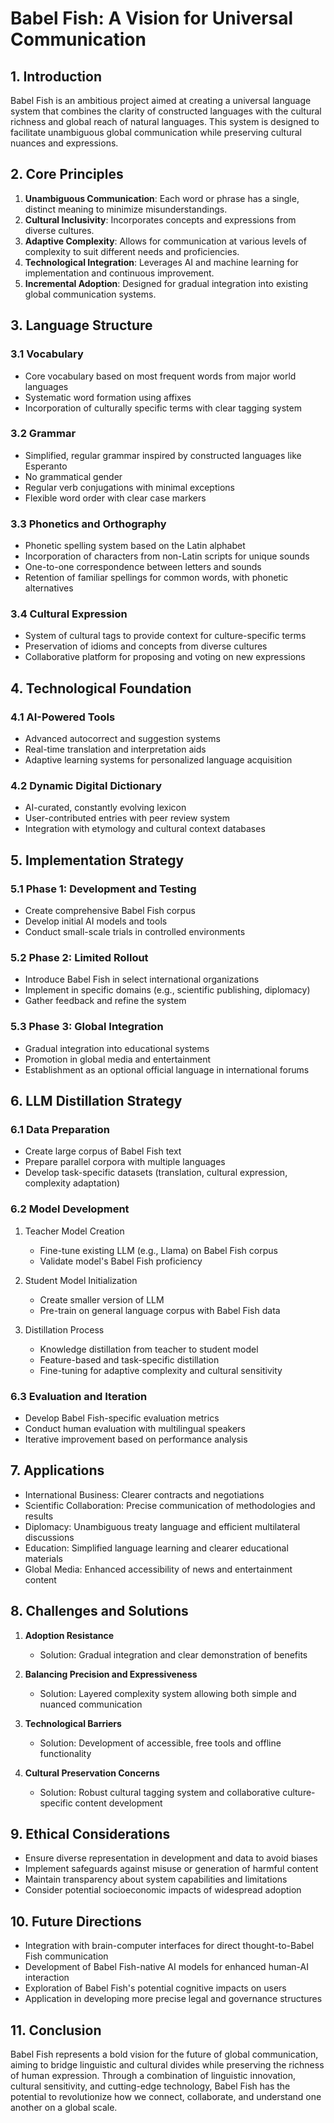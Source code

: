 # Babel Fish: A Vision for Universal Communication

## 1. Introduction

Babel Fish is an ambitious project aimed at creating a universal language system that combines the clarity of constructed languages with the cultural richness and global reach of natural languages. This system is designed to facilitate unambiguous global communication while preserving cultural nuances and expressions.

## 2. Core Principles

1. **Unambiguous Communication**: Each word or phrase has a single, distinct meaning to minimize misunderstandings.
2. **Cultural Inclusivity**: Incorporates concepts and expressions from diverse cultures.
3. **Adaptive Complexity**: Allows for communication at various levels of complexity to suit different needs and proficiencies.
4. **Technological Integration**: Leverages AI and machine learning for implementation and continuous improvement.
5. **Incremental Adoption**: Designed for gradual integration into existing global communication systems.

## 3. Language Structure

### 3.1 Vocabulary
- Core vocabulary based on most frequent words from major world languages
- Systematic word formation using affixes
- Incorporation of culturally specific terms with clear tagging system

### 3.2 Grammar
- Simplified, regular grammar inspired by constructed languages like Esperanto
- No grammatical gender
- Regular verb conjugations with minimal exceptions
- Flexible word order with clear case markers

### 3.3 Phonetics and Orthography
- Phonetic spelling system based on the Latin alphabet
- Incorporation of characters from non-Latin scripts for unique sounds
- One-to-one correspondence between letters and sounds
- Retention of familiar spellings for common words, with phonetic alternatives

### 3.4 Cultural Expression
- System of cultural tags to provide context for culture-specific terms
- Preservation of idioms and concepts from diverse cultures
- Collaborative platform for proposing and voting on new expressions

## 4. Technological Foundation

### 4.1 AI-Powered Tools
- Advanced autocorrect and suggestion systems
- Real-time translation and interpretation aids
- Adaptive learning systems for personalized language acquisition

### 4.2 Dynamic Digital Dictionary
- AI-curated, constantly evolving lexicon
- User-contributed entries with peer review system
- Integration with etymology and cultural context databases

## 5. Implementation Strategy

### 5.1 Phase 1: Development and Testing
- Create comprehensive Babel Fish corpus
- Develop initial AI models and tools
- Conduct small-scale trials in controlled environments

### 5.2 Phase 2: Limited Rollout
- Introduce Babel Fish in select international organizations
- Implement in specific domains (e.g., scientific publishing, diplomacy)
- Gather feedback and refine the system

### 5.3 Phase 3: Global Integration
- Gradual integration into educational systems
- Promotion in global media and entertainment
- Establishment as an optional official language in international forums

## 6. LLM Distillation Strategy

### 6.1 Data Preparation
- Create large corpus of Babel Fish text
- Prepare parallel corpora with multiple languages
- Develop task-specific datasets (translation, cultural expression, complexity adaptation)

### 6.2 Model Development
1. Teacher Model Creation
   - Fine-tune existing LLM (e.g., Llama) on Babel Fish corpus
   - Validate model's Babel Fish proficiency

2. Student Model Initialization
   - Create smaller version of LLM
   - Pre-train on general language corpus with Babel Fish data

3. Distillation Process
   - Knowledge distillation from teacher to student model
   - Feature-based and task-specific distillation
   - Fine-tuning for adaptive complexity and cultural sensitivity

### 6.3 Evaluation and Iteration
- Develop Babel Fish-specific evaluation metrics
- Conduct human evaluation with multilingual speakers
- Iterative improvement based on performance analysis

## 7. Applications

- International Business: Clearer contracts and negotiations
- Scientific Collaboration: Precise communication of methodologies and results
- Diplomacy: Unambiguous treaty language and efficient multilateral discussions
- Education: Simplified language learning and clearer educational materials
- Global Media: Enhanced accessibility of news and entertainment content

## 8. Challenges and Solutions

1. **Adoption Resistance**
   - Solution: Gradual integration and clear demonstration of benefits

2. **Balancing Precision and Expressiveness**
   - Solution: Layered complexity system allowing both simple and nuanced communication

3. **Technological Barriers**
   - Solution: Development of accessible, free tools and offline functionality

4. **Cultural Preservation Concerns**
   - Solution: Robust cultural tagging system and collaborative culture-specific content development

## 9. Ethical Considerations

- Ensure diverse representation in development and data to avoid biases
- Implement safeguards against misuse or generation of harmful content
- Maintain transparency about system capabilities and limitations
- Consider potential socioeconomic impacts of widespread adoption

## 10. Future Directions

- Integration with brain-computer interfaces for direct thought-to-Babel Fish communication
- Development of Babel Fish-native AI models for enhanced human-AI interaction
- Exploration of Babel Fish's potential cognitive impacts on users
- Application in developing more precise legal and governance structures

## 11. Conclusion

Babel Fish represents a bold vision for the future of global communication, aiming to bridge linguistic and cultural divides while preserving the richness of human expression. Through a combination of linguistic innovation, cultural sensitivity, and cutting-edge technology, Babel Fish has the potential to revolutionize how we connect, collaborate, and understand one another on a global scale.
